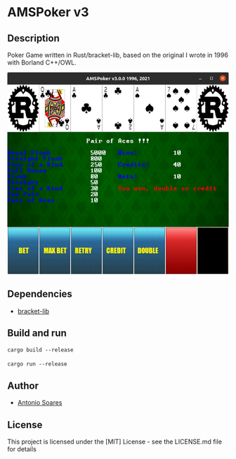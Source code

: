 # AMSPoker v3

## Description

Poker Game written in Rust/bracket-lib, based on the original I wrote in 1996 with Borland C++/OWL.

![](poker.jpg)

## Dependencies

* [bracket-lib](https://github.com/amethyst/bracket-lib)


## Build and run

```
cargo build --release

cargo run --release
```

## Author

* [Antonio Soares](https://github.com/ccie18473)

## License

This project is licensed under the [MIT] License - see the LICENSE.md file for details

